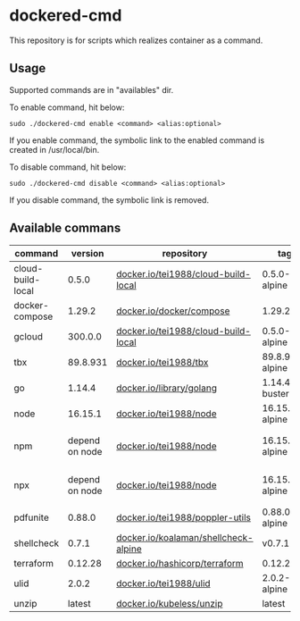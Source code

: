 # dockered-cmd

This repository is for scripts which realizes container as a command.

## Usage

Supported commands are in "availables" dir.

To enable command, hit below:

`sudo ./dockered-cmd enable <command> <alias:optional>`

If you enable command, the symbolic link to the enabled command is created in /usr/local/bin.

To disable command, hit below:

`sudo ./dockered-cmd disable <command> <alias:optional>`

If you disable command, the symbolic link is removed.

## Available commans

|command|version|repository|tag|note|
|---|---|---|---|---|
|cloud-build-local|0.5.0|[docker.io/tei1988/cloud-build-local](https://hub.docker.com/r/tei1988/cloud-build-local)|0.5.0-alpine||
|docker-compose|1.29.2|[docker.io/docker/compose](https://hub.docker.com/r/docker/compose)|1.29.2||
|gcloud|300.0.0|[docker.io/tei1988/cloud-build-local](https://hub.docker.com/r/tei1988/cloud-build-local)|0.5.0-alpine||
|tbx|89.8.931|[docker.io/tei1988/tbx](https://hub.docker.com/r/tei1988/tbx)|89.8.931-alpine||
|go|1.14.4|[docker.io/library/golang](https://hub.docker.com/_/golang)|1.14.4-buster||
|node|16.15.1|[docker.io/tei1988/node](https://hub.docker.com/r/tei1988/node)|16.15.1-alpine||
|npm|depend on node|[docker.io/tei1988/node](https://hub.docker.com/r/tei1988/node)|16.15.1-alpine|`sudo ./dockered-cmd enable node npm`|
|npx|depend on node|[docker.io/tei1988/node](https://hub.docker.com/r/tei1988/node)|16.15.1-alpine|`sudo ./dockered-cmd enable node npx`|
|pdfunite|0.88.0|[docker.io/tei1988/poppler-utils](https://hub.docker.com/r/tei1988/poppler-utils)|0.88.0-alpine||
|shellcheck|0.7.1|[docker.io/koalaman/shellcheck-alpine](https://hub.docker.com/r/koalaman/shellcheck-alpine)|v0.7.1||
|terraform|0.12.28|[docker.io/hashicorp/terraform](https://hub.docker.com/r/hashicorp/terraform)|0.12.28||
|ulid|2.0.2|[docker.io/tei1988/ulid](https://hub.docker.com/r/tei1988/ulid)|2.0.2-alpine||
|unzip|latest|[docker.io/kubeless/unzip](https://hub.docker.com/r/kubeless/unzip)|latest||
